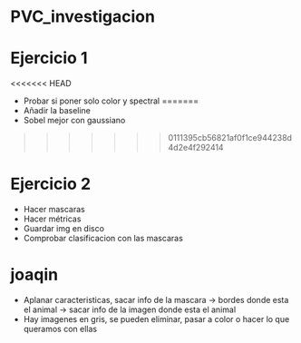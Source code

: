 # PVC_investigacion

# Ejercicio 1

<<<<<<< HEAD
- Probar si poner solo color y spectral
=======
- Añadir la baseline
- Sobel mejor con gaussiano


>>>>>>> 0111395cb56821af0f1ce944238d4d2e4f292414
# Ejercicio 2

- Hacer mascaras
- Hacer métricas
- Guardar img en disco
- Comprobar clasificacion con las mascaras

# joaqin
- Aplanar caracteristicas, sacar info de la mascara -> bordes donde esta el animal -> sacar info de la imagen donde esta el animal
- Hay imagenes en gris, se pueden eliminar, pasar a color o hacer lo que queramos con ellas 